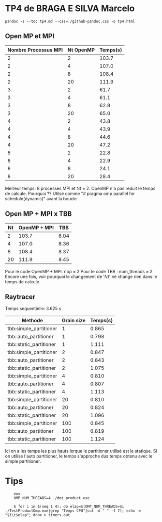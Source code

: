 

# TP4 de BRAGA E SILVA Marcelo

`pandoc -s --toc tp4.md --css=./github-pandoc.css -o tp4.html`




## Open MP et MPI 



Nombre Processus MPI    | Nt OpenMP	 | Temps(s) | 
------------------------|------------|----------
2					    |2			 | 103.7	|
2					    |4			 | 107.0	|
2					    |8			 | 108.4	|
2					    |20			 | 111.9	|
3					    |2			 | 61.7	    |
3					    |4			 | 61.1		|
3					    |8			 | 62.8		|
3					    |20			 | 65.0		|
4					    |2			 | 43.8		|
4					    |4			 | 43.9		|
4					    |8			 | 44.6		|
4					    |20			 | 47.2		|
8					    |2			 | 22.8		|
8					    |4			 | 22.9		|
8					    |8			 | 24.1		|
8					    |20			 | 28.4		|

Meilleur temps: 8 processes MPI et Nt = 2.
OpenMP n'a pas reduit le temps de calcule. Pourquoi ??
Utilsé comme "# pragma omp parallel for schedule(dynamic)" avant la boucle




## Open MP + MPI x TBB

Nt    | OpenMP + MPI	 | TBB | 
------|------------------|------
2	  |		103.7		 | 8.04|
4	  |		107.0		 | 8.36|
8	  |		108.4		 | 8.37|
20	  |		111.9		 | 8.45|

Pour le code OpenMP + MPI: nbp = 2
Pour le code TBB		 : num_threads = 2
Encore une fois, voir pourquoi le changement de 'Nt' né change rien dans le temps de calcule.

## Raytracer

Temps sequentielle: 3.625 s

Methode					  | Grain size	|Temps(s)| 
--------------------------|-------------|--------
tbb:simple_partitioner	  |		1		| 0.865 |
tbb::auto_partitioner	  |		1		| 0.798 |
tbb::static_partitioner	  |		1		| 1.111 |
tbb:simple_partitioner	  |		2		| 0.847 |
tbb::auto_partitioner	  |		2		| 0.843 |
tbb::static_partitioner	  |		2		| 1.075 |
tbb:simple_partitioner	  |		4		| 0.810 |
tbb::auto_partitioner	  |		4		| 0.807 |
tbb::static_partitioner	  |		4		| 1.113 |
tbb:simple_partitioner	  |		20		| 0.810 |
tbb::auto_partitioner	  |		20		| 0.824 |
tbb::static_partitioner	  |		20		| 1.096 |
tbb:simple_partitioner	  |		100		| 0.845 |
tbb::auto_partitioner	  |		100		| 0.819 |  
tbb::static_partitioner	  |		100		| 1.124 | 

Ici on a les temps les plus hauts lorque le partitioner utilisé est le statique.
Si on utilise l'auto partitioner, le temps s'approche dus temps obtenu avec le simple partitioner.

# Tips 

```
	env 
	OMP_NUM_THREADS=4 ./dot_product.exe
```

```
    $ for i in $(seq 1 4); do elap=$(OMP_NUM_THREADS=$i ./TestProductOmp.exe|grep "Temps CPU"|cut -d " " -f 7); echo -e "$i\t$elap"; done > timers.out
```
